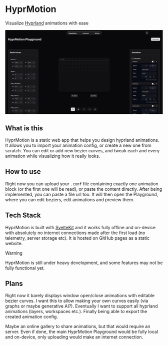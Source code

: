 # HyprMotion

Visualize [Hyprland](https://hypr.land/) animations with ease

![Playground](./images/playground.png)

## What is this

HyprMotion is a static web app that helps you design hyprland animations. It allows you to import your animation config, or create a new one from scratch.
You can edit or add new bezier curves, and tweak each and every animation while visualizing how it really looks.

## How to use

Right now you can upload your `.conf` file containing exactly one animation block (or the first one will be read), or paste the content directly.
After being implemented, you can paste a file url too. It will then open the Playground, where you can edit beziers, edit animations and preview them.

## Tech Stack

HyprMotion is built with [SvelteKit](https://svelte.dev/) and it works fully offline and on-device with absolutely no internet connections made after the first load (no telemetry, server storage etc).
It is hosted on GitHub pages as a static website.

> [!WARNING]
> HyprMotion is still under heavy development, and some features may not be fully functional yet.

## Plans

Right now it barely displays window open/close animations with editable bezier curves. I want this to allow making your own curves easily (via graphs or maybe generative AI?).
Eventually I want to support all hyprland animations (layers, workspaces etc.). Finally being able to export the created animation config.

Maybe an online gallery to share animations, but that would require an server. Even if done, the main HyprMotion Playground would be fully local and on-device, only uploading would make an internet connection.
